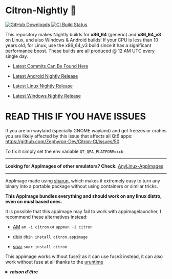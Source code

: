 # Citron-Nightly 🐧

[![GitHub Downloads](https://img.shields.io/github/downloads/Zephyron-Dev/Citron-CI/total?logo=github&label=GitHub%20Downloads)](https://github.com/Zephyron-Dev/Citron-CI/releases/latest)
[![CI Build Status](https://github.com/Zephyron-Dev/Citron-CI/actions/workflows/build-stable.yml/badge.svg)](https://github.com/Zephyron-Dev/Citron-CI/releases/latest)

This repository makes Nightly builds for **x86_64** (generic) and **x86_64_v3** on Linux, and also Windows & Android builds! If your CPU is less than 10 years old, for Linux, use the x86_64_v3 build since it has a significant performance boost. These builds are all produced @ 12 AM UTC every single day.

* [Latest Commits Can Be Found Here](https://git.citron-emu.org/citron/emulator/-/commits/f3374ea7e61cb0bba79d17272964717e37935575)

* [Latest Android Nightly Release](https://github.com/Zephyron-Dev/Citron-CI/releases/tag/nightly-android)

* [Latest Linux Nightly Release](https://github.com/Zephyron-Dev/Citron-CI/releases/tag/nightly-linux)

* [Latest Windows Nightly Release](https://github.com/Zephyron-Dev/Citron-CI/releases/tag/nightly-windows)

# READ THIS IF YOU HAVE ISSUES

If you are on wayland (specially GNOME wayland) and get freezes or crahes you are likely affected by this issue that affects all Qt6 apps: https://github.com/Zephyron-Dev/Citron-CI/issues/50

To fix it simply set the env variable `QT_QPA_PLATFORM=xcb`

---

**Looking for AppImages of other emulators? Check:** [AnyLinux-AppImages](https://pkgforge-dev.github.io/Anylinux-AppImages/) 

----

AppImage made using [sharun](https://github.com/VHSgunzo/sharun), which makes it extremely easy to turn any binary into a portable package without using containers or similar tricks.

**This AppImage bundles everything and should work on any linux distro, even on musl based ones.**

It is possible that this appimage may fail to work with appimagelauncher, I recommend these alternatives instead: 

* [AM](https://github.com/ivan-hc/AM) `am -i citron` or `appman -i citron`

* [dbin](https://github.com/xplshn/dbin) `dbin install citron.appimage`

* [soar](https://github.com/pkgforge/soar) `soar install citron`

This appimage works without fuse2 as it can use fuse3 instead, it can also work without fuse at all thanks to the [uruntime](https://github.com/VHSgunzo/uruntime)

<details>
  <summary><b><i>raison d'être</i></b></summary>
    <img src="https://github.com/user-attachments/assets/d40067a6-37d2-4784-927c-2c7f7cc6104b" alt="Inspiration Image">
  </a>
</details>

